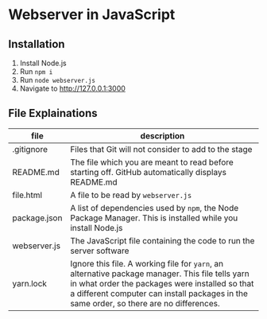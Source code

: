 # Webserver in JavaScript

## Installation
1. Install Node.js
2. Run `npm i`
3. Run `node webserver.js`
4. Navigate to http://127.0.0.1:3000

## File Explainations
file                    | description
----------------------- | -------------------------------
.gitignore              | Files that Git will not consider to add to the stage
README.md               | The file which you are meant to read before starting off. GitHub automatically displays README.md
file.html               | A file to be read by `webserver.js`
package.json            | A list of dependencies used by `npm`, the Node Package Manager. This is installed while you install Node.js
webserver.js            | The JavaScript file containing the code to run the server software
yarn.lock               | Ignore this file. A working file for `yarn`, an alternative package manager. This file tells yarn in what order the packages were installed so that a different computer can install packages in the same order, so there are no differences.
